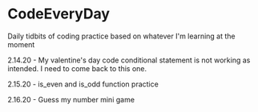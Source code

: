# CodeEveryDay
Daily tidbits of coding practice based on whatever I'm learning at the moment

2.14.20 - My valentine's day code conditional statement is not working as intended.  I need to come back to this one.

2.15.20 - is_even and is_odd function practice

2.16.20 - Guess my number mini game
